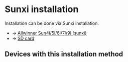 # Sunxi installation

Installation can be done via Sunxi installation.

- → [Allwinner Sun4i/5i/6i/7i/9i (sunxi)](/docs/techref/hardware/soc/soc.allwinner.sunxi#installing_openwrt "docs:techref:hardware:soc:soc.allwinner.sunxi")
- → [SD card](/docs/guide-user/installation/installation_methods/sd_card "docs:guide-user:installation:installation_methods:sd_card")

## Devices with this installation method

